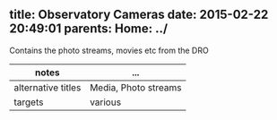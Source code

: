 title: Observatory Cameras
date: 2015-02-22 20:49:01
parents:
  Home: ../
---

Contains the photo streams, movies etc from the DRO

notes | ...
------|-----
alternative titles | Media, Photo streams
targets | various
